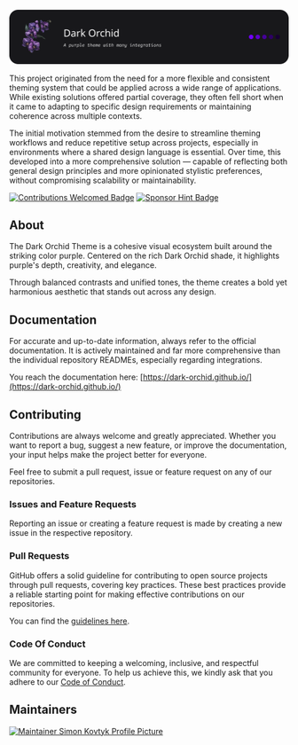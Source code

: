 ![Dark Orchid Banner](../banner.png)

This project originated from the need for a more flexible and consistent theming system that could be applied across a wide range of applications. While existing solutions offered partial coverage, they often fell short when it came to adapting to specific design requirements or maintaining coherence across multiple contexts.

The initial motivation stemmed from the desire to streamline theming workflows and reduce repetitive setup across projects, especially in environments where a shared design language is essential. Over time, this developed into a more comprehensive solution — capable of reflecting both general design principles and more opinionated stylistic preferences, without compromising scalability or maintainability.

[![Contributions Welcomed Badge](https://img.shields.io/badge/contributions-welcomed-7300ff?labelColor=27272a)](#contributing)
[![Sponsor Hint Badge](https://img.shields.io/badge/❤️-Sponsor_it-%23dc2626?style=flat&labelColor=27272a)](https://github.com/sponsors/simonkovtyk/)

## About
The Dark Orchid Theme is a cohesive visual ecosystem built around the striking color purple. Centered on the rich Dark Orchid shade, it highlights purple's depth, creativity, and elegance.

Through balanced contrasts and unified tones, the theme creates a bold yet harmonious aesthetic that stands out across any design.

## Documentation
For accurate and up-to-date information, always refer to the official documentation.
It is actively maintained and far more comprehensive than the individual repository READMEs, especially regarding integrations.

You reach the documentation here: [https://dark-orchid.github.io/](https://dark-orchid.github.io/)

## Contributing
Contributions are always welcome and greatly appreciated. Whether you want to report a bug, suggest a new feature, or improve the documentation, your input helps make the project better for everyone.

Feel free to submit a pull request, issue or feature request on any of our repositories.

### Issues and Feature Requests
Reporting an issue or creating a feature request is made by creating a new issue in the respective repository.

### Pull Requests
GitHub offers a solid guideline for contributing to open source projects through pull requests, covering key practices. These best practices provide a reliable starting point for making effective contributions on our repositories.

You can find the [guidelines here](https://docs.github.com/get-started/exploring-projects-on-github/contributing-to-a-project).

### Code Of Conduct
We are committed to keeping a welcoming, inclusive, and respectful community for everyone. To help us achieve this, we kindly ask that you adhere to our [Code of Conduct](../CODE_OF_CONDUCT.md).

## Maintainers
<a href="https://github.com/simonkovtyk"><img width="48" height="48" alt="Maintainer Simon Kovtyk Profile Picture" src="https://avatars.githubusercontent.com/u/118692651" /></a>
